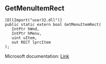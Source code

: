 ## GetMenuItemRect

```
[DllImport("user32.dll")]
public static extern bool GetMenuItemRect(
   IntPtr hWnd,
   IntPtr hMenu,
   uint uItem,
   out RECT lprcItem
);
```

Microsoft documentation: [Link](https://docs.microsoft.com/en-us/windows/win32/api/winuser/nf-winuser-getmenuitemrect)
